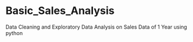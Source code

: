 # Basic_Sales_Analysis
 Data Cleaning and Exploratory Data Analysis on Sales Data of 1 Year using python
